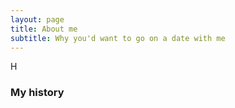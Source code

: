 ```yaml
---
layout: page
title: About me
subtitle: Why you'd want to go on a date with me
---
```


H

### My history


